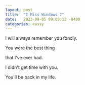 ```yaml
---
layout: post
title:  "I Miss Windows 7"
date:   2023-09-05 09:09:12 -0400
categories: eassy
---
```


I will always remember you fondly.

You were the best thing

that I've ever had.

I didn't get time with you.

You'll be back in my life.
